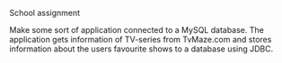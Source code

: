 School assignment 

Make some sort of application connected to a MySQL database. The application gets information of TV-series from TvMaze.com and stores information about the users favourite shows to a database using JDBC.
